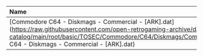 |Name|Size|
|:---|---:|
|[Commodore C64 - Diskmags - Commercial - [ARK].dat](https://raw.githubusercontent.com/open-retrogaming-archive/dat-catalog/main/root/basic/TOSEC/Commodore/C64/Diskmags/Commercial/[ARK]/Commodore C64 - Diskmags - Commercial - [ARK].dat)|957|
